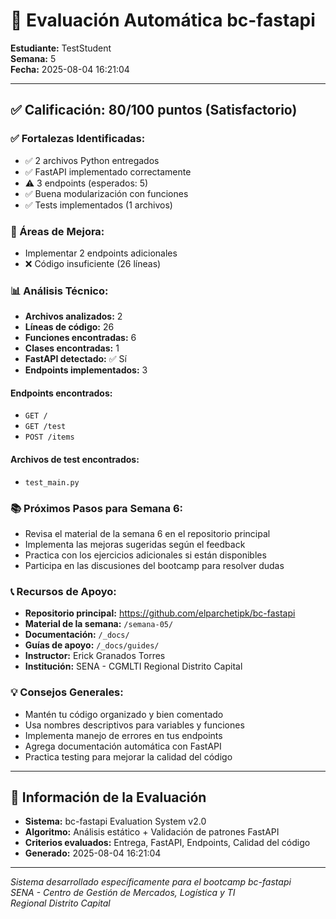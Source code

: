 # 🎯 Evaluación Automática bc-fastapi

**Estudiante:** TestStudent  
**Semana:** 5  
**Fecha:** 2025-08-04 16:21:04  

---

## ✅ Calificación: 80/100 puntos (Satisfactorio)

### ✅ Fortalezas Identificadas:
- ✅ 2 archivos Python entregados
- ✅ FastAPI implementado correctamente
- ⚠️ 3 endpoints (esperados: 5)
- ✅ Buena modularización con funciones
- ✅ Tests implementados (1 archivos)

### 🎯 Áreas de Mejora:
- Implementar 2 endpoints adicionales
- ❌ Código insuficiente (26 líneas)

### 📊 Análisis Técnico:
- **Archivos analizados:** 2
- **Líneas de código:** 26
- **Funciones encontradas:** 6
- **Clases encontradas:** 1
- **FastAPI detectado:** ✅ Sí
- **Endpoints implementados:** 3

#### Endpoints encontrados:
- `GET /`
- `GET /test`
- `POST /items`

#### Archivos de test encontrados:
- `test_main.py`

### 📚 Próximos Pasos para Semana 6:
- Revisa el material de la semana 6 en el repositorio principal
- Implementa las mejoras sugeridas según el feedback
- Practica con los ejercicios adicionales si están disponibles
- Participa en las discusiones del bootcamp para resolver dudas

### 📞 Recursos de Apoyo:
- **Repositorio principal:** https://github.com/elparchetipk/bc-fastapi
- **Material de la semana:** `/semana-05/`
- **Documentación:** `/_docs/`
- **Guías de apoyo:** `/_docs/guides/`
- **Instructor:** Erick Granados Torres
- **Institución:** SENA - CGMLTI Regional Distrito Capital

### 💡 Consejos Generales:
- Mantén tu código organizado y bien comentado
- Usa nombres descriptivos para variables y funciones
- Implementa manejo de errores en tus endpoints
- Agrega documentación automática con FastAPI
- Practica testing para mejorar la calidad del código

---

## 🤖 Información de la Evaluación

- **Sistema:** bc-fastapi Evaluation System v2.0
- **Algoritmo:** Análisis estático + Validación de patrones FastAPI
- **Criterios evaluados:** Entrega, FastAPI, Endpoints, Calidad del código
- **Generado:** 2025-08-04 16:21:04

---

*Sistema desarrollado específicamente para el bootcamp bc-fastapi*  
*SENA - Centro de Gestión de Mercados, Logística y TI*  
*Regional Distrito Capital*
